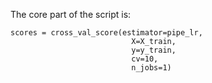 The core part of the script is:

```
scores = cross_val_score(estimator=pipe_lr,
                           X=X_train,
                           y=y_train,
                           cv=10,
                           n_jobs=1)
```

